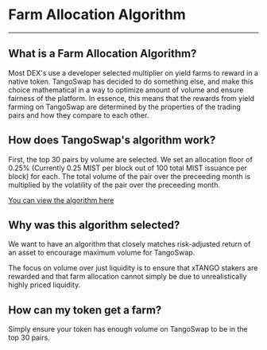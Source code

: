 # Farm Allocation Algorithm

---

## What is a Farm Allocation Algorithm?

Most DEX's use a developer selected multiplier on yield farms to reward in a native token. TangoSwap has decided to do something else, and make this choice mathematical in a way to optimize amount of volume and ensure fairness of the platform. In essence, this means that the rewards from yield farming on TangoSwap are determined by the properties of the trading pairs and how they compare to each other.

## How does TangoSwap's algorithm work?

First, the top 30 pairs by volume are selected. We set an allocation floor of 0.25% (Currently 0.25 MIST per block out of 100 total MIST issuance per block) for each. The total volume of the pair over the preceeding month is multiplied by the volatility of the pair over the preceeding month.

[You can view the algorithm here](https://github.com/mistswapdex/mistswap-analytics/blob/master/src/pages/pools/upcoming.js)

## Why was this algorithm selected?

We want to have an algorithm that closely matches risk-adjusted return of an asset to encourage maximum volume for TangoSwap.

The focus on volume over just liquidity is to ensure that xTANGO stakers are rewarded and that farm allocation cannot simply be due to unrealistically highly priced liquidity.

## How can my token get a farm?

Simply ensure your token has enough volume on TangoSwap to be in the top 30 pairs.
